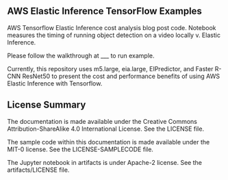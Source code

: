 ## AWS Elastic Inference TensorFlow Examples

AWS Tensorflow Elastic Inference cost analysis blog post code. Notebook measures the timing of running object detection on a video locally v. Elastic Inference.

Please follow the walkthrough at ___ to run example. 

Currently, this repository uses m5.large, eia.large, EIPredictor, and Faster R-CNN ResNet50 to present the cost and performance benefits of using AWS Elastic Inference with Tensorflow.



## License Summary

The documentation is made available under the Creative Commons Attribution-ShareAlike 4.0 International License. See the LICENSE file.

The sample code within this documentation is made available under the MIT-0 license. See the LICENSE-SAMPLECODE file.

The Jupyter notebook in artifacts is under Apache-2 license. See the artifacts/LICENSE file.
